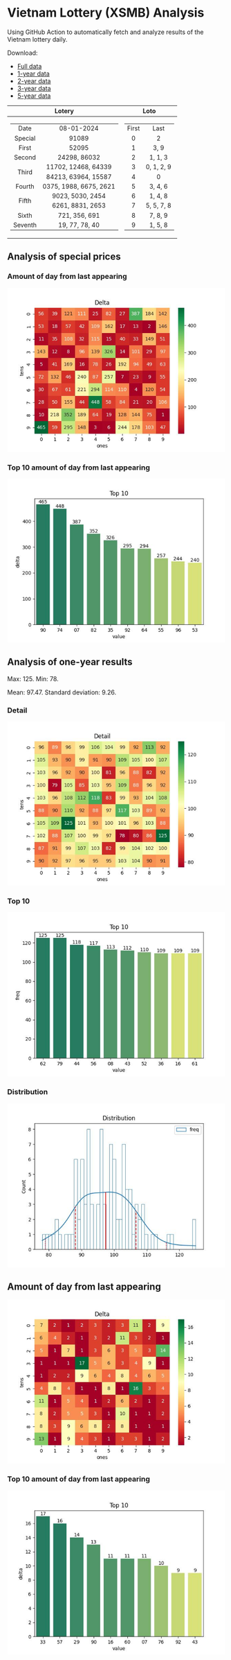 # Vietnam Lottery (XSMB) Analysis

Using GitHub Action to automatically fetch and analyze results of the Vietnam lottery daily.

Download:

* [Full data](https://raw.githubusercontent.com/khiemdoan/vietnam-lottery-xsmb-analysis/main/results/xsmb.csv)
* [1-year data](https://raw.githubusercontent.com/khiemdoan/vietnam-lottery-xsmb-analysis/main/results/xsmb_1_year.csv)
* [2-year data](https://raw.githubusercontent.com/khiemdoan/vietnam-lottery-xsmb-analysis/main/results/xsmb_2_year.csv)
* [3-year data](https://raw.githubusercontent.com/khiemdoan/vietnam-lottery-xsmb-analysis/main/results/xsmb_3_year.csv)
* [5-year data](https://raw.githubusercontent.com/khiemdoan/vietnam-lottery-xsmb-analysis/main/results/xsmb_5_year.csv)

| Lotery      | Loto |
| :-----------: | :-----------: |
| <table><tr><td>Date</td><td>08-01-2024</td></tr><tr><td>Special</td><td>91089</td></tr><tr><td>First</td><td>52095</td></tr><tr><td>Second</td><td>24298, 86032</td></tr><tr><td rowspan="2">Third</td><td>11702, 12468, 64339</td></tr><tr><td>84213, 63964, 15587</td></tr><tr><td>Fourth</td><td>0375, 1988, 6675, 2621</td></tr><tr><td rowspan="2">Fifth</td><td>9023, 5030, 2454</td></tr><tr><td>6261, 8831, 2653</td></tr><tr><td>Sixth</td><td>721, 356, 691</td></tr><tr><td>Seventh</td><td>19, 77, 78, 40</td></tr></table> | <table><tr><td>First</td><td>Last</td></tr><tr><td>0</td><td>2</td></tr><tr><td>1</td><td>3, 9</td></tr><tr><td>2</td><td>1, 1, 3</td></tr><tr><td>3</td><td>0, 1, 2, 9</td></tr><tr><td>4</td><td>0</td></tr><tr><td>5</td><td>3, 4, 6</td></tr><tr><td>6</td><td>1, 4, 8</td></tr><tr><td>7</td><td>5, 5, 7, 8</td></tr><tr><td>8</td><td>7, 8, 9</td></tr><tr><td>9</td><td>1, 5, 8</td></tr></table> |


<h2>Analysis of special prices</h2>

<h3>Amount of day from last appearing</h3>

![Delta](images/special_delta.jpg)

<h3>Top 10 amount of day from last appearing</h3>

![Delta top 10](images/special_delta_top_10.jpg)

<h2>Analysis of one-year results</h2>

Max: 125. Min: 78.

Mean: 97.47. Standard deviation: 9.26.

<h3>Detail</h3>

![Detail](images/heatmap.jpg)

<h3>Top 10</h3>

![Top 10](images/top-10.jpg)

<h3>Distribution</h3>

![Distribution](images/distribution.jpg)

<h2>Amount of day from last appearing</h2>

![Delta](images/delta.jpg)

<h3>Top 10 amount of day from last appearing</h3>

![Delta top 10](images/delta_top_10.jpg)